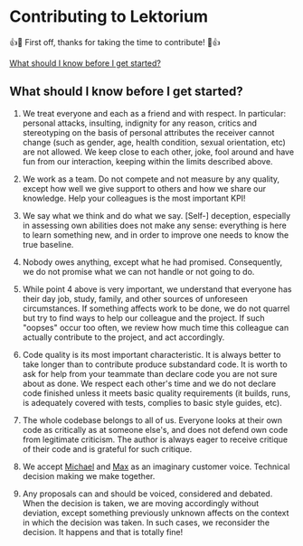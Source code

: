 # Contributing to Lektorium


:+1::tada: First off, thanks for taking the time to contribute! :tada::+1:

[What should I know before I get started?](#what-should-i-know-before-i-get-started)

## What should I know before I get started?
1. We treat everyone and each as a friend and with respect. In particular: personal attacks, insulting, indignity for any reason, critics and stereotyping on the basis of personal attributes the receiver cannot change (such as gender, age, health condition, sexual orientation, etc) are not allowed. We keep close to each other, joke, fool around and have fun from our interaction, keeping within the limits described above.

2. We work as a team. Do not compete and not measure by any quality, except how well we give support to others and how we share our knowledge. Help your colleagues is the most important KPI!

3. We say what we think and do what we say. [Self-] deception, especially in assessing own abilities does not make any sense: everything is here to learn something new, and in order to improve one needs to know the true baseline.

4. Nobody owes anything, except what he had promised. Consequently, we do not promise what we can not handle or not going to do.

5. While point 4 above is very important, we understand that everyone has their day job, study, family, and other  sources of unforeseen circumstances. If something affects work to be done, we do not quarrel but try to find ways to help our colleague and the project. If such "oopses" occur too often, we review how much time this colleague can actually contribute to the project, and act accordingly.

6. Code quality is its most important characteristic. It is always better to take longer than to contribute produce substandard code. It is worth to ask for help from your teammate than declare code you are not sure about as done. We respect each other's time and we do not declare code finished unless it meets basic quality requirements (it builds, runs, is adequately covered with tests, complies to basic style guides, etc).

7. The whole codebase belongs to all of us. Everyone looks at their own code as critically as at someone else's, and  does not defend own code from legitimate criticism. The author is always eager to receive critique of their code and is grateful for such critique.

8. We accept [Michael](https://github.com/mvartanyan) and [Max](https://github.com/jekoff) as an imaginary customer voice. Technical decision making we make together.

9. Any proposals can and should be voiced, considered and debated. When the decision is taken,  we are moving accordingly without deviation, except something previously unknown affects on the context in which the decision was taken. In such cases, we reconsider the decision. It happens and that is totally fine!
